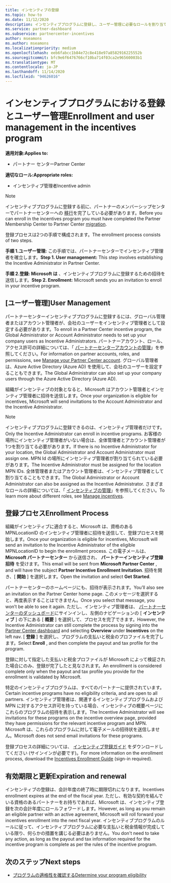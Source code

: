 ```yaml
---
title: インセンティブの登録
ms.topic: how-to
ms.date: 11/12/2020
description: インセンティブプログラムに登録し、ユーザー管理に必要なロールを割り当てます。 この記事では、登録プロセスについて説明します。
ms.service: partner-dashboard
ms.subservice: partnercenter-incentives
author: mseamons
ms.author: mseamons
ms.localizationpriority: medium
ms.openlocfilehash: eeb6fabcc1b84e72c8e418e97a8582916225552b
ms.sourcegitcommit: bfc9e6f6476766cf10ba714f03ca2e96560003b1
ms.translationtype: MT
ms.contentlocale: ja-JP
ms.lasthandoff: 11/14/2020
ms.locfileid: "94626016"
---
```

# <a name="enrollment-and-user-management-in-the-incentives-program"></a><span data-ttu-id="291a0-104">インセンティブプログラムにおける登録とユーザー管理</span><span class="sxs-lookup"><span data-stu-id="291a0-104">Enrollment and user management in the incentives program</span></span>

<span data-ttu-id="291a0-105">**適用対象:**</span><span class="sxs-lookup"><span data-stu-id="291a0-105">**Applies to:**</span></span>

- <span data-ttu-id="291a0-106">パートナー センター</span><span class="sxs-lookup"><span data-stu-id="291a0-106">Partner Center</span></span>

<span data-ttu-id="291a0-107">**適切なロール:**</span><span class="sxs-lookup"><span data-stu-id="291a0-107">**Appropriate roles:**</span></span>

- <span data-ttu-id="291a0-108">インセンティブ管理者</span><span class="sxs-lookup"><span data-stu-id="291a0-108">Incentive admin</span></span>

>[!NOTE]
><span data-ttu-id="291a0-109">インセンティブプログラムに登録する前に、パートナーのメンバーシップセンターでパートナーセンターへの [移行](prepare-pmc-pc-migration.md)を完了している必要があります。</span><span class="sxs-lookup"><span data-stu-id="291a0-109">Before you can enroll in the incentives program you must have completed the Partner Membership Center to Partner Center [migration](prepare-pmc-pc-migration.md).</span></span>

<span data-ttu-id="291a0-110">登録プロセスは2つの手順で構成されます。</span><span class="sxs-lookup"><span data-stu-id="291a0-110">The enrollment process consists of two steps.</span></span>

<span data-ttu-id="291a0-111">**手順 1.ユーザー管理:** この手順では、パートナーセンターでインセンティブ管理者を確立します。</span><span class="sxs-lookup"><span data-stu-id="291a0-111">**Step 1. User management:** This step involves establishing the Incentive Administrator in Partner Center.</span></span>

<span data-ttu-id="291a0-112">**手順 2.登録: Microsoft は** 、インセンティブプログラムに登録するための招待を送信します。</span><span class="sxs-lookup"><span data-stu-id="291a0-112">**Step 2. Enrollment:** Microsoft sends you an invitation to enroll in your incentive program.</span></span>

## <a name="user-management"></a><span data-ttu-id="291a0-113">[ユーザー管理]</span><span class="sxs-lookup"><span data-stu-id="291a0-113">User Management</span></span>

<span data-ttu-id="291a0-114">パートナーセンターインセンティブプログラムに登録するには、グローバル管理者またはアカウント管理者が、会社のユーザーをインセンティブ管理者として設定する必要があります。</span><span class="sxs-lookup"><span data-stu-id="291a0-114">To enroll in a Partner Center incentive program, the Global Administrator or Account Administrator needs to set up your company users as Incentive Administrators.</span></span> <span data-ttu-id="291a0-115">パートナーアカウント、ロール、アクセス許可の詳細については、「 [パートナーセンターアカウントの管理](partner-center-account-setup.md)」を参照してください。</span><span class="sxs-lookup"><span data-stu-id="291a0-115">For information on partner accounts, roles, and permissions, see [Manage your Partner Center account](partner-center-account-setup.md).</span></span> <span data-ttu-id="291a0-116">グローバル管理者は、Azure Active Directory (Azure AD) を使用して、会社のユーザーを設定することもできます。</span><span class="sxs-lookup"><span data-stu-id="291a0-116">The Global Administrator can also set up your company users through the Azure Active Directory (Azure AD).</span></span>

<span data-ttu-id="291a0-117">組織がインセンティブの対象となると、Microsoft はアカウント管理者とインセンティブ管理者に招待を送信します。</span><span class="sxs-lookup"><span data-stu-id="291a0-117">Once your organization is eligible for incentives, Microsoft will send invitations to the Account Administrator and the Incentive Administrator.</span></span>

>[!NOTE]
><span data-ttu-id="291a0-118">インセンティブプログラムに登録できるのは、インセンティブ管理者だけです。</span><span class="sxs-lookup"><span data-stu-id="291a0-118">Only the Incentive Administrator can enroll in incentive programs.</span></span> <span data-ttu-id="291a0-119">お客様の場所にインセンティブ管理者がいない場合は、全体管理者とアカウント管理者が1つを割り当てる必要があります。</span><span class="sxs-lookup"><span data-stu-id="291a0-119">If there is no Incentive Administrator for your location, the Global Administrator and Account Administrator must assign one.</span></span> <span data-ttu-id="291a0-120">MPN Id の場所にインセンティブ管理者が割り当てられている必要があります。</span><span class="sxs-lookup"><span data-stu-id="291a0-120">The Incentive Administrator must be assigned for the location MPN IDs.</span></span> <span data-ttu-id="291a0-121">全体管理者またはアカウント管理者は、インセンティブ管理者として割り当てることもできます。</span><span class="sxs-lookup"><span data-stu-id="291a0-121">The Global Administrator or Account Administrator can also be assigned as the Incentive Administrator.</span></span> <span data-ttu-id="291a0-122">さまざまなロールの詳細については、「 [インセンティブの管理](permissions-overview.md#manage-incentives)」を参照してください。</span><span class="sxs-lookup"><span data-stu-id="291a0-122">To learn more about different roles, see [Manage incentives](permissions-overview.md#manage-incentives).</span></span>

## <a name="enrollment-process"></a><span data-ttu-id="291a0-123">登録プロセス</span><span class="sxs-lookup"><span data-stu-id="291a0-123">Enrollment Process</span></span>

<span data-ttu-id="291a0-124">組織がインセンティブに適合すると、Microsoft は、資格のある MPNLocationID のインセンティブ管理者に招待を送信して、登録プロセスを開始します。</span><span class="sxs-lookup"><span data-stu-id="291a0-124">Once your organization is eligible for incentives, Microsoft will send an invitation to the Incentive Administrator of the eligible MPNLocationID to begin the enrollment process.</span></span> <span data-ttu-id="291a0-125">この電子メールは、 **Microsoft パートナーセンター** から送信され、 **パートナーインセンティブ登録招待** を受けます。</span><span class="sxs-lookup"><span data-stu-id="291a0-125">This email will be sent from **Microsoft Partner Center** , and will have the subject **Partner Incentive Enrollment Invitation**.</span></span> <span data-ttu-id="291a0-126">招待を開き、[ **開始** ] を選択します。</span><span class="sxs-lookup"><span data-stu-id="291a0-126">Open the invitation and select **Get Started**.</span></span>

<span data-ttu-id="291a0-127">パートナーセンターのホームページにも、招待が表示されます。</span><span class="sxs-lookup"><span data-stu-id="291a0-127">You’ll also see an invitation on the Partner Center home page.</span></span> <span data-ttu-id="291a0-128">このメッセージを選択すると、再度表示することはできません。</span><span class="sxs-lookup"><span data-stu-id="291a0-128">Once you select that message, you won’t be able to see it again.</span></span> <span data-ttu-id="291a0-129">ただし、インセンティブ管理者は、 [パートナーセンターのダッシュボード](https://partner.microsoft.com/dashboard/)にサインインし、左側のナビゲーションの [ **インセンティブ** ] の下にある [ **概要** ] を選択して、プロセスを完了できます。</span><span class="sxs-lookup"><span data-stu-id="291a0-129">However, the Incentive Administrator can still complete the process by signing into the [Partner Center dashboard](https://partner.microsoft.com/dashboard/) and selecting **Overview** under **Incentives** on the left nav.</span></span> <span data-ttu-id="291a0-130">[ **登録** ] を選択し、プログラムの支払いと税金のプロファイルを完了します。</span><span class="sxs-lookup"><span data-stu-id="291a0-130">Select **Enroll** , and then complete the payout and tax profile for the program.</span></span>

<span data-ttu-id="291a0-131">登録に対して指定した支払いと税金プロファイルが Microsoft によって検証された場合にのみ、登録が完了したと見なされます。</span><span class="sxs-lookup"><span data-stu-id="291a0-131">An enrollment is considered complete only when the payout and tax profile you provide for the enrollment is validated by Microsoft.</span></span>

<span data-ttu-id="291a0-132">特定のインセンティブプログラムは、すべてのパートナーに提供されています。</span><span class="sxs-lookup"><span data-stu-id="291a0-132">Certain incentive programs have no eligibility criteria, and are open to all partners.</span></span> <span data-ttu-id="291a0-133">インセンティブ管理者は、関連するインセンティブプログラムおよび MPN に対するアクセス許可を持っている場合、インセンティブの概要ページにこれらのプログラムの招待を表示します。</span><span class="sxs-lookup"><span data-stu-id="291a0-133">The Incentive Administrator will see invitations for these programs on the incentive overview page, provided they have permissions for the relevant incentive program and MPN.</span></span> <span data-ttu-id="291a0-134">Microsoft は、これらのプログラムに対して電子メールの招待状を送信しません。</span><span class="sxs-lookup"><span data-stu-id="291a0-134">Microsoft does not send email invitations for these programs.</span></span>

<span data-ttu-id="291a0-135">登録プロセスの詳細については、 [インセンティブ登録ガイド](https://partner.microsoft.com/resources/detail/partner-center-incentives-enrollment-pdf) をダウンロードしてください (サインインが必要です)。</span><span class="sxs-lookup"><span data-stu-id="291a0-135">For more information on the enrollment process, download the [Incentives Enrollment Guide](https://partner.microsoft.com/resources/detail/partner-center-incentives-enrollment-pdf) (sign-in required).</span></span>

## <a name="expiration-and-renewal"></a><span data-ttu-id="291a0-136">有効期限と更新</span><span class="sxs-lookup"><span data-stu-id="291a0-136">Expiration and renewal</span></span>

<span data-ttu-id="291a0-137">インセンティブの登録は、会計年度の終了時に期限切れになります。</span><span class="sxs-lookup"><span data-stu-id="291a0-137">Incentives enrollment expires at the end of the fiscal year.</span></span> <span data-ttu-id="291a0-138">ただし、有効な契約を結んでいる資格のあるパートナーをお持ちであれば、Microsoft は、インセンティブ登録を次の会計年度にロールフォワードします。</span><span class="sxs-lookup"><span data-stu-id="291a0-138">However, as long as you remain an eligible partner with an active agreement, Microsoft will roll forward your incentives enrollment into the next fiscal year.</span></span> <span data-ttu-id="291a0-139">インセンティブプログラムのルールに従って、インセンティブプログラムに必要な支払いと税金情報が完成している限り、何らかの措置を講じる必要はありません。</span><span class="sxs-lookup"><span data-stu-id="291a0-139">You don't need to take any action, as long as the payout and tax information required for the incentive program is complete as per the rules of the incentive program.</span></span>

## <a name="next-steps"></a><span data-ttu-id="291a0-140">次のステップ</span><span class="sxs-lookup"><span data-stu-id="291a0-140">Next steps</span></span>

- [<span data-ttu-id="291a0-141">プログラムの適格性を確認する</span><span class="sxs-lookup"><span data-stu-id="291a0-141">Determine your program eligibility</span></span>](incentives-determined-your-program-eligibility.md)

